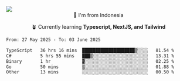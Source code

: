 
<img align = "center" src="https://readme-typing-svg.herokuapp.com?font=Fira+Code&size=25&pause=1000&color=00F713&center=true&vCenter=true&random=false&width=850&height=70&lines=Hi+There+%F0%9F%91%8B%2C+Im+Julian+Caesar;"/>
<br>

<div align = "center">
  📌 I'm from Indonesia
  
  🪴 Currently learning **Typescript, NextJS, and Tailwind**
</div>

<!--START_SECTION:waka-->

```txt
From: 27 May 2025 - To: 03 June 2025

TypeScript   36 hrs 16 mins  ████████████████████▒░░░░   81.54 %
C#           5 hrs 55 mins   ███▒░░░░░░░░░░░░░░░░░░░░░   13.31 %
Binary       1 hr            ▓░░░░░░░░░░░░░░░░░░░░░░░░   02.25 %
Go           50 mins         ▒░░░░░░░░░░░░░░░░░░░░░░░░   01.88 %
Other        13 mins         ░░░░░░░░░░░░░░░░░░░░░░░░░   00.50 %
```

<!--END_SECTION:waka-->
